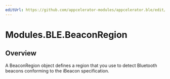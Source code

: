 ```yaml
---
editUrl: https://github.com/appcelerator-modules/appcelerator.ble/edit/master/apidoc/BeaconRegion.yml
---
```

# Modules.BLE.BeaconRegion

<TypeHeader/>

## Overview

A BeaconRegion object defines a region that you use to detect Bluetooth beacons conforming to the iBeacon specification.

<ApiDocs/>
